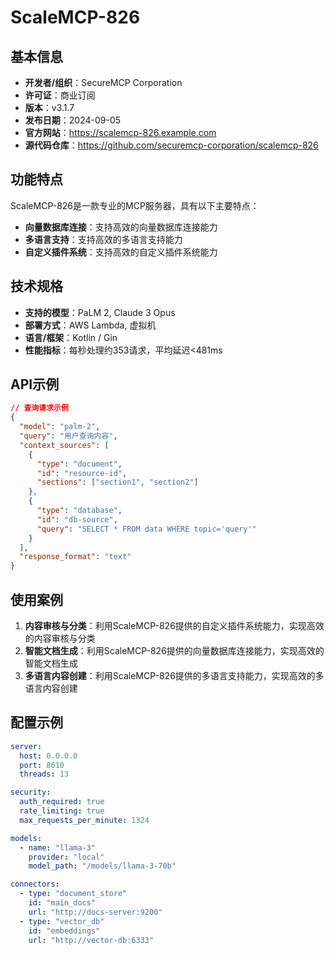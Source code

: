 # ScaleMCP-826

## 基本信息

- **开发者/组织**：SecureMCP Corporation
- **许可证**：商业订阅
- **版本**：v3.1.7
- **发布日期**：2024-09-05
- **官方网站**：https://scalemcp-826.example.com
- **源代码仓库**：https://github.com/securemcp-corporation/scalemcp-826

## 功能特点

ScaleMCP-826是一款专业的MCP服务器，具有以下主要特点：

- **向量数据库连接**：支持高效的向量数据库连接能力
- **多语言支持**：支持高效的多语言支持能力
- **自定义插件系统**：支持高效的自定义插件系统能力


## 技术规格

- **支持的模型**：PaLM 2, Claude 3 Opus
- **部署方式**：AWS Lambda, 虚拟机
- **语言/框架**：Kotlin / Gin
- **性能指标**：每秒处理约353请求，平均延迟<481ms

## API示例

```json
// 查询请求示例
{
  "model": "palm-2",
  "query": "用户查询内容",
  "context_sources": [
    {
      "type": "document",
      "id": "resource-id",
      "sections": ["section1", "section2"]
    },
    {
      "type": "database",
      "id": "db-source",
      "query": "SELECT * FROM data WHERE topic='query'"
    }
  ],
  "response_format": "text"
}
```

## 使用案例

1. **内容审核与分类**：利用ScaleMCP-826提供的自定义插件系统能力，实现高效的内容审核与分类
2. **智能文档生成**：利用ScaleMCP-826提供的向量数据库连接能力，实现高效的智能文档生成
3. **多语言内容创建**：利用ScaleMCP-826提供的多语言支持能力，实现高效的多语言内容创建


## 配置示例

```yaml
server:
  host: 0.0.0.0
  port: 8610
  threads: 13

security:
  auth_required: true
  rate_limiting: true
  max_requests_per_minute: 1324

models:
  - name: "llama-3"
    provider: "local"
    model_path: "/models/llama-3-70b"

connectors:
  - type: "document_store"
    id: "main_docs"
    url: "http://docs-server:9200"
  - type: "vector_db"
    id: "embeddings"
    url: "http://vector-db:6333"
```